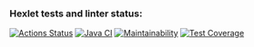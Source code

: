 ### Hexlet tests and linter status:
[![Actions Status](https://github.com/vvichgirl/java-project-78/actions/workflows/hexlet-check.yml/badge.svg)](https://github.com/vvichgirl/java-project-78/actions)
[![Java CI](https://github.com/vvichgirl/java-project-71/actions/workflows/main.yml/badge.svg)](https://github.com/vvichgirl/java-project-71/actions/workflows/main.yml)
[![Maintainability](https://api.codeclimate.com/v1/badges/3d7050072ab82a4eedbb/maintainability)](https://codeclimate.com/github/vvichgirl/java-project-78/maintainability)
[![Test Coverage](https://api.codeclimate.com/v1/badges/3d7050072ab82a4eedbb/test_coverage)](https://codeclimate.com/github/vvichgirl/java-project-78/test_coverage)
